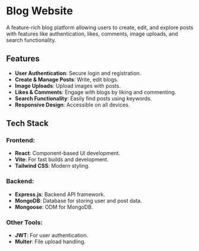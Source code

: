 # Blog Website  

A feature-rich blog platform allowing users to create, edit, and explore posts with features like authentication, likes, comments, image uploads, and search functionality.

## Features
- **User Authentication**: Secure login and registration.
- **Create & Manage Posts**: Write, edit blogs.
- **Image Uploads**: Upload images with posts.
- **Likes & Comments**: Engage with blogs by liking and commenting.
- **Search Functionality**: Easily find posts using keywords.
- **Responsive Design**: Accessible on all devices.

## Tech Stack
### Frontend:
- **React**: Component-based UI development.
- **Vite**: For fast builds and development.
- **Tailwind CSS**: Modern styling.

### Backend:
- **Express.js**: Backend API framework.
- **MongoDB**: Database for storing user and post data.
- **Mongoose**: ODM for MongoDB.

### Other Tools:
- **JWT**: For user authentication.
- **Multer**: File upload handling.
    

